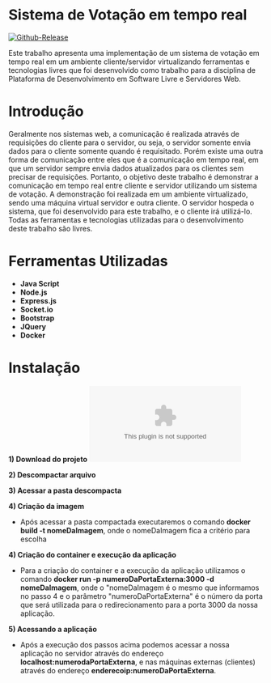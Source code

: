 ﻿# Sistema de Votação em tempo real #


[![Github-Release](https://img.shields.io/github/release/filoe/cscore.svg)](https://github.com/myersBR/votacao-app/releases)

Este trabalho apresenta uma implementação de um sistema de votação em tempo real em um ambiente cliente/servidor virtualizando ferramentas e tecnologias livres que foi desenvolvido como trabalho para a disciplina de Plataforma de Desenvolvimento em Software Livre e Servidores Web.

# Introdução
Geralmente nos sistemas web, a comunicação é realizada através de requisições do cliente para o servidor, ou seja, o servidor somente envia dados para o cliente somente quando é requisitado. Porém existe uma outra forma de comunicação entre eles que é a comunicação em tempo real, em que um servidor sempre envia dados atualizados para os clientes sem precisar de requisições.
Portanto, o objetivo deste trabalho é demonstrar a comunicação em tempo real entre cliente e servidor utilizando um sistema de votação. A demonstração foi realizada em um ambiente virtualizado, sendo uma máquina virtual servidor e outra cliente. O servidor hospeda o sistema, que foi desenvolvido para este trabalho, e o cliente irá utilizá-lo.
Todas as ferramentas e tecnologias utilizadas para o desenvolvimento deste trabalho são livres.

# Ferramentas Utilizadas #

 - **Java Script**
 - **Node.js**
 - **Express.js**
 - **Socket.io**
 - **Bootstrap**
 - **JQuery**
 - **Docker**

# Instalação #

**1) Download do projeto** ![Download](https://github.com/myersBR/votacao-app/archive/latest.tar.gz)

**2) Descompactar arquivo**

**3) Acessar a pasta descompacta**

**4) Criação da imagem**

   - Após acessar a pasta compactada executaremos o comando **docker build -t nomeDaImagem**, onde o nomeDaImagem fica a critério para escolha
   
**4) Criação do container e execução da aplicação**

   - Para a criação do container e a execução da aplicação utilizamos o comando **docker run -p numeroDaPortaExterna:3000 -d nomeDaImagem**, onde o "nomeDaImagem é o mesmo que informamos no passo 4 e o parâmetro "numeroDaPortaExterna" é o número da porta que será utilizada para o redirecionamento para a porta 3000 da nossa aplicação.
   
**5) Acessando a aplicação**

 - Após a execução dos passos acima podemos acessar a nossa aplicação no servidor através do endereço **localhost:numerodaPortaExterna**, e nas máquinas externas (clientes) através do endereço **enderecoip:numeroDaPortaExterna**.
   

    
    
   
   


